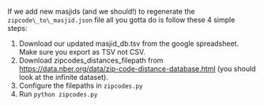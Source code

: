 If we add new masjids (and we should!) to regenerate the `zipcode\_to\_masjid.json` file all you gotta do is follow these 4 simple steps:

1. Download our updated masjid_db.tsv from the google spreadsheet. Make sure you export as TSV not CSV.
2. Download zipcodes_distances_filepath from https://data.nber.org/data/zip-code-distance-database.html (you should look at the infinite dataset).
3. Configure the filepaths in `zipcodes.py`
4. Run `python zipcodes.py`
